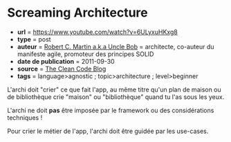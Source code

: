 # Screaming Architecture

- **url** = https://www.youtube.com/watch?v=6ULyxuHKxg8
- **type** = post
- **auteur** = [Robert C. Martin a.k.a Uncle Bob](https://en.wikipedia.org/wiki/Robert_C._Martin) = architecte, co-auteur du manifeste agile, promoteur des principes SOLID
- **date de publication** = 2011-09-30
- **source** = [The Clean Code Blog](https://blog.cleancoder.com)
- **tags** = language>agnostic ; topic>architecture ; level>beginner


L'archi doit "crier" ce que fait l'app, au même titre qu'un plan de maison ou de bibliothèque crie "maison" ou "bibliothèque" quand tu l'as sous les yeux.

L'archi ne doit **pas** être imposée par le framework ou des considérations techniques !

Pour crier le métier de l'app, l'archi doit être guidée par les use-cases.
